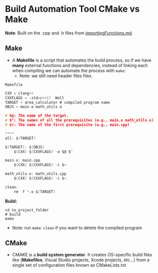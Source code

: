 # Build Automation Tool CMake vs Make

**Note**: Built on the .cpp and .h files from [importingFunctions.md](importingFunctions.md)


## Make

- A **Makefile** is a script that automates the build process, so if we have **many** external functions and dependencies, instead of linking each when compiling we can automate the process with `make`:
  - Note: we still need header files files.

`Makefile`

```c
CXX = clang++
CXXFLAGS = -std=c++17 -Wall
TARGET = area_calculator # compiled program name
OBJS = main.o math_utils.o

# $@: The name of the target.
# $^: The names of all the prerequisites (e.g., main.o math_utils.o)
# $<: The name of the first prerequisite (e.g., main.cpp)

****
all: $(TARGET)

$(TARGET): $(OBJS)
	$(CXX) $(CXXFLAGS) -o $@ $^

main.o: main.cpp
	$(CXX) $(CXXFLAGS) -c $<

math_utils.o: math_utils.cpp
	$(CXX) $(CXXFLAGS) -c $<

clean:
	rm -f *.o $(TARGET)
```

**Build:**

```shell
cd to_project_folder
# build
make
```

- Note: run `make clean` if you want to delete the compiled program

## CMake
<!-- TODO -->
- CMAKE is a **build system generator**. It creates OS-specific build files like (**Makefiles**, Visual Studio projects, Xcode projects, etc...) from a single set of configuration files known as CMakeLists.txt

